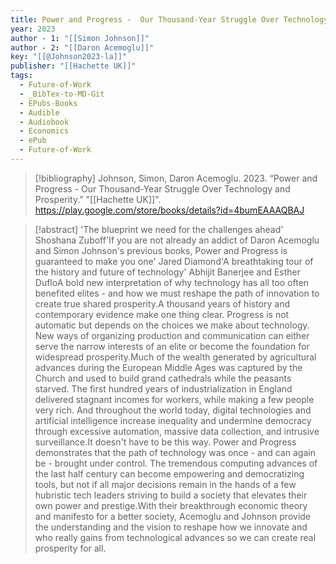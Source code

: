 ```yaml
---
title: Power and Progress -  Our Thousand-Year Struggle Over Technology and Prosperity
year: 2023
author - 1: "[[Simon Johnson]]"
author - 2: "[[Daron Acemoglu]]"
key: "[[@Johnson2023-la]]"
publisher: "[[Hachette UK]]"
tags:
  - Future-of-Work
  - _BibTex-to-MD-Git
  - EPubs-Books
  - Audible
  - Audiobook
  - Economics
  - ePub
  - Future-of-Work
---
```


> [!bibliography]
> Johnson, Simon, Daron Acemoglu. 2023. “Power and Progress -  Our Thousand-Year Struggle Over Technology and Prosperity.” "[[Hachette UK]]". https://play.google.com/store/books/details?id=4bumEAAAQBAJ

> [!abstract]
> 'The blueprint we need for the challenges ahead' Shoshana Zuboff'If you are not already an addict of Daron Acemoglu and Simon Johnson's previous books, Power and Progress is guaranteed to make you one' Jared Diamond'A breathtaking tour of the history and future of technology' Abhijit Banerjee and Esther DufloA bold new interpretation of why technology has all too often benefited elites - and how we must reshape the path of innovation to create true shared prosperity.A thousand years of history and contemporary evidence make one thing clear. Progress is not automatic but depends on the choices we make about technology. New ways of organizing production and communication can either serve the narrow interests of an elite or become the foundation for widespread prosperity.Much of the wealth generated by agricultural advances during the European Middle Ages was captured by the Church and used to build grand cathedrals while the peasants starved. The first hundred years of industrialization in England delivered stagnant incomes for workers, while making a few people very rich. And throughout the world today, digital technologies and artificial intelligence increase inequality and undermine democracy through excessive automation, massive data collection, and intrusive surveillance.It doesn't have to be this way. Power and Progress demonstrates that the path of technology was once - and can again be - brought under control. The tremendous computing advances of the last half century can become empowering and democratizing tools, but not if all major decisions remain in the hands of a few hubristic tech leaders striving to build a society that elevates their own power and prestige.With their breakthrough economic theory and manifesto for a better society, Acemoglu and Johnson provide the understanding and the vision to reshape how we innovate and who really gains from technological advances so we can create real prosperity for all.